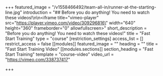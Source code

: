+++
featured_image = "/v1558466492/team-all-in/runner-at-the-starting-line.jpg"
introduction = "## Before you do anything! You need to watch these videos!\n\n<iframe title=\"vimeo-player\" src=\"https://player.vimeo.com/video/309296816\" width=\"640\" height=\"360\" frameborder=\"0\" allowfullscreen></iframe>"
short_description = "Before you do anything! You need to watch these videos!"
title = "Fast Start Training"
type = "course"
[restriction_settings]
access_list = []
restrict_access = false
[[modules]]
featured_image = ""
heading = ""
title = "Fast Start Training Video"
[[modules.sections]]
section_heading = "Fast Start Training"
template = "course-video"
video_url = "https://vimeo.com/338737417"

+++
